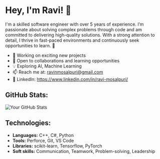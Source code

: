 # Hey, I'm Ravi! 👋

I'm a skilled software engineer with over 5 years of experience. I’m passionate about solving complex problems through code and am committed to delivering high-quality solutions. With a strong attention to detail, I thrive in fast-paced environments and continuously seek opportunities to learn. 🚀

- 🔭 Working on exciting new projects
- 🤝 Open to collaborations and learning opportunities  
- 💡 Exploring AI, Machine Learning  
- 📫 Reach me at: ravinmosalpuri@gmail.com
- 💼 LinkedIn: https://www.linkedin.com/in/ravi-mosalpuri/

## GitHub Stats:
![Your GitHub Stats](https://github-readme-stats.vercel.app/api?username=ravimosalpuri&show_icons=true&theme=radical)

## Technologies:
- **Languages:** C++, C#, Python
- **Tools:** Perforce, Git, VS Code
- **Libraries:** scikit-learn, Tensorflow, PyTorch  
- **Soft skills:** Communication, Teamwork, Problem-solving, Leadership

<!--
**RaviMosalpuri/ravimosalpuri** is a ✨ _special_ ✨ repository because its `README.md` (this file) appears on your GitHub profile.

Here are some ideas to get you started:

- 🔭 I’m currently working on 
- 🌱 I’m currently learning ...
- 👯 I’m looking to collaborate on ...
- 🤔 I’m looking for help with ...
- 💬 Ask me about ...
- 📫 How to reach me: ...
- 😄 Pronouns: ...
- ⚡ Fun fact: ...
-->
